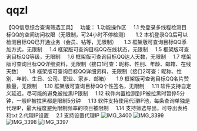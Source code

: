 # qqzl
【QQ信息综合查询筛选工具】  
功能：
1.功能操作区
    1.1 免登录多线程检测目标QQ的空间访问权限（无限制，可24小时不停检测）
    1.2 本机登录QQ后可以检测目标QQ已开通业务（会员、钻等，无限制）
    1.3 框架版可查询目标QQ添加方式，无限制
    1.4 框架版可查询目标QQ在线状态，无限制
    1.5 框架版可查询目标QQ等级，无限制
    1.6 框架版可查询目标QQ达人天数，无限制
    1.7 框架版可查询目标QQ详细资料，无限制（接口1可查：昵称、性别、年龄、邮箱、在线天数）
    1.8 框架版可查询目标QQ详细资料，无限制（接口2可查：昵称、性别、年龄、生日、公司、职业、家乡、邮箱）
    1.9 框架版可查询目标QQ名片赞数量，无限制
    1.10 框架版可查询目标QQ个性签名，无限制
    1.11 软件支持自定义延迟，尽可能的避免被拉黑IP限制
    1.12 软件内置检测到IP被拉黑时暂停5分钟，一般IP被拉黑都是限制5分钟
    1.13 软件支持使用代理IP池，每条查询单独是代理IP，最大程度避免限制频率的项目被限制
    1.14 支持筛选导出，可导出表格和txt
2.代理IP设置
    2.1 支持设置代理IP
![IMG_3400](https://github.com/user-attachments/assets/c00b7bce-4f2b-4515-9c9b-cfa9123552f7)
![IMG_3399](https://github.com/user-attachments/assets/44ea1c1c-59f0-439f-81f7-1b2d8d042753)
![IMG_3398](https://github.com/user-attachments/assets/b97672d5-350b-4381-98df-3ed2ddc18ab5)
![IMG_3397](https://github.com/user-attachments/assets/dc7b6030-fc43-4934-b86f-601d2ec7ba0e)


